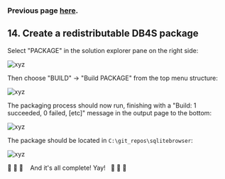 ### Previous page [here](https://github.com/sqlitebrowser/sqlitebrowser/wiki/Win64-setup-—-Step-13-—-Install-DB4S-locally).

## 14. Create a redistributable DB4S package

Select "PACKAGE" in the solution explorer pane on the right side:

![xyz](https://github.com/sqlitebrowser/db4s-screenshots/raw/master/wiki/win64_install/14-package_db4s/101.png)

Then choose "BUILD" → "Build PACKAGE" from the top menu structure:

![xyz](https://github.com/sqlitebrowser/db4s-screenshots/raw/master/wiki/win64_install/14-package_db4s/102.png)

The packaging process should now run, finishing with a "Build: 1 succeeded, 0 failed, [etc]" message
in the output page to the bottom:

![xyz](https://github.com/sqlitebrowser/db4s-screenshots/raw/master/wiki/win64_install/14-package_db4s/103.png)

The package should be located in `C:\git_repos\sqlitebrowser`:

![xyz](https://github.com/sqlitebrowser/db4s-screenshots/raw/master/wiki/win64_install/14-package_db4s/104.png)

🎉 💃 🎉 &nbsp; &nbsp;And it's all complete! Yay!&nbsp; &nbsp;🎉 💃 🎉 
